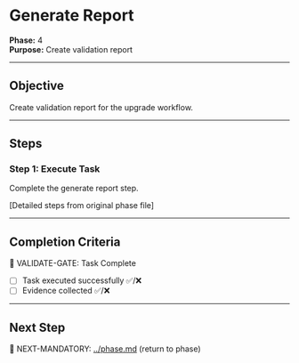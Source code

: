 # Generate Report

**Phase:** 4  
**Purpose:** Create validation report  

---

## Objective

Create validation report for the upgrade workflow.

---

## Steps

### Step 1: Execute Task

Complete the generate report step.

[Detailed steps from original phase file]

---

## Completion Criteria

🛑 VALIDATE-GATE: Task Complete

- [ ] Task executed successfully ✅/❌
- [ ] Evidence collected ✅/❌

---

## Next Step

🎯 NEXT-MANDATORY: [../phase.md](../phase.md) (return to phase)
